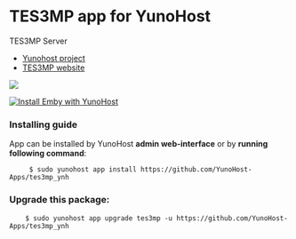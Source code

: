 # TES3MP app for YunoHost
TES3MP Server

- [Yunohost project](https://yunohost.org)
- [TES3MP website](https://tes3mp.com/)

![](https://logonoid.com/images/morrowind-logo.png)


[![Install Emby with YunoHost](https://install-app.yunohost.org/install-with-yunohost.png)](https://install-app.yunohost.org/?app=tes3mp)

### Installing guide

 App can be installed by YunoHost **admin web-interface** or by **running following command**:

         $ sudo yunohost app install https://github.com/YunoHost-Apps/tes3mp_ynh

 
### Upgrade this package:

        $ sudo yunohost app upgrade tes3mp -u https://github.com/YunoHost-Apps/tes3mp_ynh

